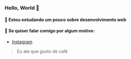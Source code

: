 ### Hello, World 👋
#### 🌱 Estou estudando um pouco sobre desenvolvimento web
#### 💬 Se quiser falar comigo por algum motivo:
- [Instagram](https://instagram.com/ounasah)

>Eu ate que gosto de café
